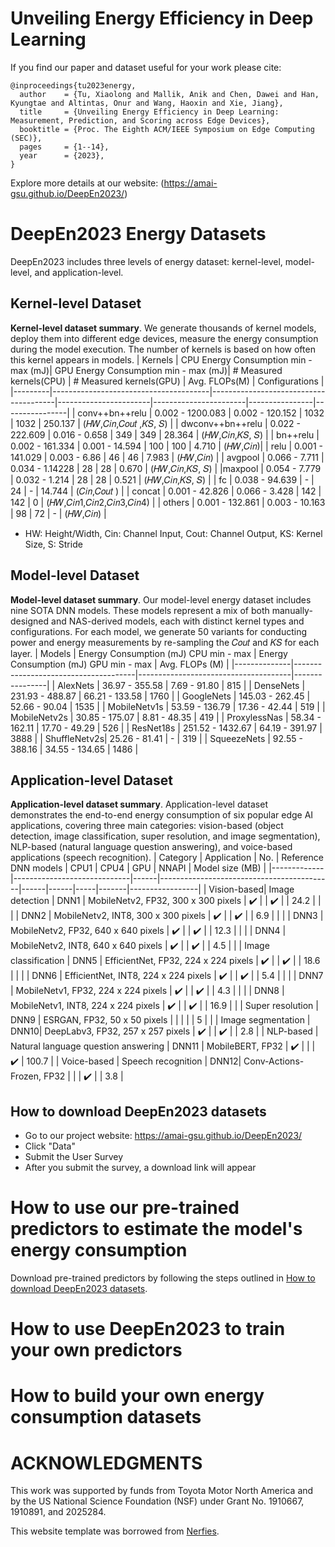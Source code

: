 # Unveiling Energy Efficiency in Deep Learning

If you find our paper and dataset useful for your work please cite:
```
@inproceedings{tu2023energy,
  author    = {Tu, Xiaolong and Mallik, Anik and Chen, Dawei and Han, Kyungtae and Altintas, Onur and Wang, Haoxin and Xie, Jiang},
  title     = {Unveiling Energy Efficiency in Deep Learning: Measurement, Prediction, and Scoring across Edge Devices},
  booktitle = {Proc. The Eighth ACM/IEEE Symposium on Edge Computing (SEC)},
  pages     = {1--14},
  year      = {2023},
}
```
Explore more details at our website: (https://amai-gsu.github.io/DeepEn2023/)  

# DeepEn2023 Energy Datasets
DeepEn2023 includes three levels of energy dataset: kernel-level, model-level, and application-level.


## Kernel-level Dataset
**Kernel-level dataset summary**. We generate thousands of kernel models, deploy them into different edge devices, measure the energy consumption during the model execution. The number of kernels is based on how often this kernel appears in models. 
| Kernels | CPU Energy Consumption min - max (mJ)| GPU Energy Consumption min - max (mJ)| # Measured kernels(CPU) | # Measured kernels(GPU) | Avg. FLOPs(M) | Configurations |
|---------|---------------------------------------|---------------------------------------|-----------------------|-----------------------|----------------|----------------|
| conv++bn++relu | 0.002 - 1200.083 | 0.002 - 120.152 | 1032 | 1032 | 250.137 | (𝐻𝑊,𝐶𝑖𝑛,𝐶𝑜𝑢𝑡 ,𝐾𝑆, 𝑆) |
| dwconv++bn++relu | 0.022 - 222.609 | 0.016 - 0.658 | 349 | 349 | 28.364 | (𝐻𝑊,𝐶𝑖𝑛,𝐾𝑆, 𝑆) |
| bn++relu | 0.002 - 161.334 | 0.001 - 14.594 | 100 | 100 | 4.710 | (𝐻𝑊,𝐶𝑖𝑛)|
| relu | 0.001 - 141.029 | 0.003 - 6.86 | 46 | 46 | 7.983 | (𝐻𝑊,𝐶𝑖𝑛) |
| avgpool | 0.066 - 7.711 | 0.034 - 1.14228 | 28 | 28 | 0.670 | (𝐻𝑊,𝐶𝑖𝑛,𝐾𝑆, 𝑆) |
|maxpool | 0.054 - 7.779 | 0.032 - 1.214 | 28 | 28 | 0.521 | (𝐻𝑊,𝐶𝑖𝑛,𝐾𝑆, 𝑆) |
| fc  | 0.038 - 94.639 | - | 24 | - | 14.744 | (𝐶𝑖𝑛,𝐶𝑜𝑢𝑡 ) |
| concat | 0.001 - 42.826 | 0.066 - 3.428 | 142 | 142 | 0 | (𝐻𝑊,𝐶𝑖𝑛1,𝐶𝑖𝑛2,𝐶𝑖𝑛3,𝐶𝑖𝑛4) |
| others | 0.001 - 132.861 | 0.003 - 10.163 | 98 | 72 | - | (𝐻𝑊,𝐶𝑖𝑛) |
* HW: Height/Width, Cin: Channel Input, Cout: Channel Output, KS: Kernel Size, S: Stride

## Model-level Dataset
**Model-level dataset summary**. Our model-level energy dataset includes nine SOTA DNN models. These models represent a mix of both manually-designed and NAS-derived models, each with distinct kernel types and configurations. For each model, we generate 50 variants for conducting power and energy measurements by re-sampling the 𝐶𝑜𝑢𝑡 and 𝐾𝑆 for each layer.
| Models       | Energy Consumption (mJ) CPU min - max | Energy Consumption (mJ) GPU min - max | Avg. FLOPs (M) |
|--------------|--------------------------------------|--------------------------------------|----------------|
| AlexNets     | 36.97 - 355.58                      | 7.69 - 91.80                        | 815            |
| DenseNets    | 231.93 - 488.87                     | 66.21 - 133.58                      | 1760           |
| GoogleNets   | 145.03 - 262.45                     | 52.66 - 90.04                       | 1535           |
| MobileNetv1s | 53.59 - 136.79                      | 17.36 - 42.44                       | 519            |
| MobileNetv2s | 30.85 - 175.07                      | 8.81 - 48.35                        | 419            |
| ProxylessNas | 58.34 - 162.11                      | 17.70 - 49.29                       | 526            |
| ResNet18s    | 251.52 - 1432.67                    | 64.19 - 391.97                      | 3888           |
| ShuffleNetv2s| 25.26 - 81.41                       | -                                    | 319            |
| SqueezeNets  | 92.55 - 388.16                      | 34.55 - 134.65                      | 1486           |

## Application-level Dataset
**Application-level dataset summary**. Application-level dataset demonstrates the end-to-end energy consumption of six popular edge AI applications, covering three main categories: vision-based (object detection, image classification, super resolution, and image segmentation), NLP-based (natural language question answering), and voice-based applications (speech recognition).
| Category    | Application                 | No.  | Reference DNN models                      | CPU1 | CPU4 | GPU | NNAPI | Model size (MB) |
|-------------|-----------------------------|------|-------------------------------------------|------|------|-----|-------|-----------------|
| Vision-based| Image detection             | DNN1 | MobileNetv2, FP32, 300 x 300 pixels      | ✔️    |      | ✔️   |       | 24.2            |
|             |                             | DNN2 | MobileNetv2, INT8, 300 x 300 pixels      | ✔️    |      | ✔️   |       | 6.9             |
|             |                             | DNN3 | MobileNetv2, FP32, 640 x 640 pixels      | ✔️    |      | ✔️   |       | 12.3            |
|             |                             | DNN4 | MobileNetv2, INT8, 640 x 640 pixels      | ✔️    |      | ✔️   |       | 4.5             |
|             | Image classification        | DNN5 | EfficientNet, FP32, 224 x 224 pixels     | ✔️    |      | ✔️   |       | 18.6            |
|             |                             | DNN6 | EfficientNet, INT8, 224 x 224 pixels     | ✔️    |      | ✔️   |       | 5.4             |
|             |                             | DNN7 | MobileNetv1, FP32, 224 x 224 pixels      | ✔️    |      | ✔️   |       | 4.3             |
|             |                             | DNN8 | MobileNetv1, INT8, 224 x 224 pixels      | ✔️    |      | ✔️   |       | 16.9            |
|             | Super resolution            | DNN9 | ESRGAN, FP32, 50 x 50 pixels        |      |      |     |       | 5               |
|             | Image segmentation          | DNN10| DeepLabv3, FP32, 257 x 257 pixels   | ✔️    |      | ✔️   |       | 2.8             |
| NLP-based   | Natural language question answering | DNN11 | MobileBERT, FP32                  | ✔️    |      |     | ✔️     | 100.7           |
| Voice-based | Speech recognition          | DNN12| Conv-Actions-Frozen, FP32           |      |      | ✔️   |       | 3.8             |

## How to download DeepEn2023 datasets
- Go to our project website: https://amai-gsu.github.io/DeepEn2023/
- Click "Data"
- Submit the User Survey
- After you submit the survey, a download link will appear

# How to use our pre-trained predictors to estimate the model's energy consumption
Download pre-trained predictors by following the steps outlined in [How to download DeepEn2023 datasets](#how-to-download-deepen2023-datasets).


# How to use DeepEn2023 to train your own predictors

# How to build your own energy consumption datasets

# ACKNOWLEDGMENTS

This work was supported by funds from Toyota Motor North America and by the US National Science Foundation (NSF) under Grant No. 1910667, 1910891, and 2025284.

This website template was borrowed from [Nerfies](https://nerfies.github.io).
